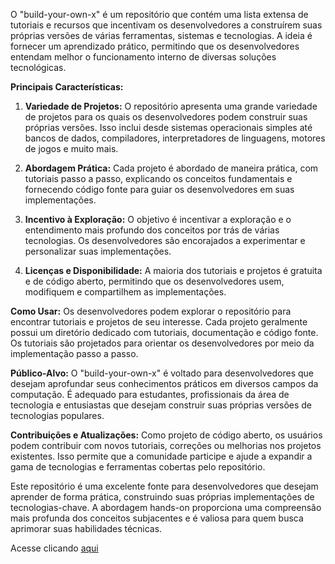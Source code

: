 O "build-your-own-x" é um repositório que contém uma lista extensa de tutoriais e recursos que incentivam os desenvolvedores a construírem suas próprias versões de várias ferramentas, sistemas e tecnologias. A ideia é fornecer um aprendizado prático, permitindo que os desenvolvedores entendam melhor o funcionamento interno de diversas soluções tecnológicas.

**Principais Características:**
1. **Variedade de Projetos:** O repositório apresenta uma grande variedade de projetos para os quais os desenvolvedores podem construir suas próprias versões. Isso inclui desde sistemas operacionais simples até bancos de dados, compiladores, interpretadores de linguagens, motores de jogos e muito mais.

2. **Abordagem Prática:** Cada projeto é abordado de maneira prática, com tutoriais passo a passo, explicando os conceitos fundamentais e fornecendo código fonte para guiar os desenvolvedores em suas implementações.

3. **Incentivo à Exploração:** O objetivo é incentivar a exploração e o entendimento mais profundo dos conceitos por trás de várias tecnologias. Os desenvolvedores são encorajados a experimentar e personalizar suas implementações.

4. **Licenças e Disponibilidade:** A maioria dos tutoriais e projetos é gratuita e de código aberto, permitindo que os desenvolvedores usem, modifiquem e compartilhem as implementações.

**Como Usar:**
Os desenvolvedores podem explorar o repositório para encontrar tutoriais e projetos de seu interesse. Cada projeto geralmente possui um diretório dedicado com tutoriais, documentação e código fonte. Os tutoriais são projetados para orientar os desenvolvedores por meio da implementação passo a passo.

**Público-Alvo:**
O "build-your-own-x" é voltado para desenvolvedores que desejam aprofundar seus conhecimentos práticos em diversos campos da computação. É adequado para estudantes, profissionais da área de tecnologia e entusiastas que desejam construir suas próprias versões de tecnologias populares.

**Contribuições e Atualizações:**
Como projeto de código aberto, os usuários podem contribuir com novos tutoriais, correções ou melhorias nos projetos existentes. Isso permite que a comunidade participe e ajude a expandir a gama de tecnologias e ferramentas cobertas pelo repositório.

Este repositório é uma excelente fonte para desenvolvedores que desejam aprender de forma prática, construindo suas próprias implementações de tecnologias-chave. A abordagem hands-on proporciona uma compreensão mais profunda dos conceitos subjacentes e é valiosa para quem busca aprimorar suas habilidades técnicas.

Acesse clicando [aqui](https://github.com/codecrafters-io/build-your-own-x)